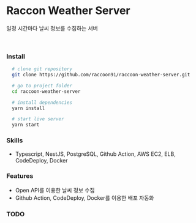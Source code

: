 # Raccon Weather Server

일정 시간마다 날씨 정보를 수집하는 서버

<br />

### Install

```bash
  # clone git repository
  git clone https://github.com/raccoon91/raccoon-weather-server.git

  # go to project folder
  cd raccoon-weather-server

  # install dependencies
  yarn install

  # start live server
  yarn start
```

### Skills

- Typescript, NestJS, PostgreSQL, Github Action, AWS EC2, ELB, CodeDeploy, Docker

### Features

- Open API를 이용한 날씨 정보 수집
- Github Action, CodeDeploy, Docker를 이용한 배포 자동화

### TODO
